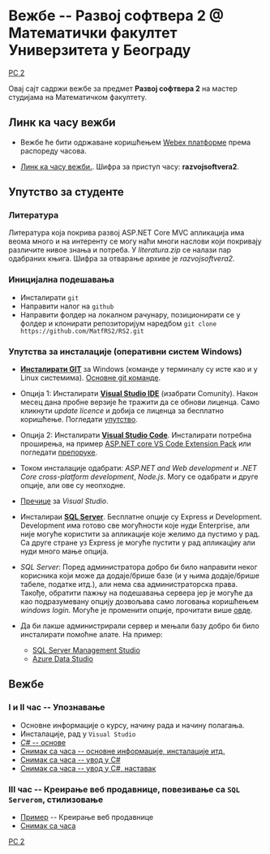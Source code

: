 # Вежбе -- Развој софтвера 2 @ Математички факултет Универзитета у Београду

[РС 2](../README.md)

Овај сајт садржи вежбе за предмет **Развој софтвера 2** на мастер студијама на Математичком факултету.

## Линк ка часу вежби

* Вежбе ће бити одржаване коришћењем [Webex платформе](https://www.webex.com/) према распореду часова. 

* [Линк ка часу вежби.](https://matf.webex.com/matf/j.php?MTID=mf494ee298a213454afee69b11437b3ba). Шифра за приступ часу: **razvojsoftvera2**.

## Упутство за студенте

### Литература

Литература која покрива развој ASP.NET Core MVC апликација има веома много и на интеренту се могу наћи многи наслови који покривају различите нивое знања и потреба. У _literatura.zip_ се налази пар одабраних књига. Шифра за отварање архиве је _razvojsoftvera2_.

### Иницијална подешавања

* Инсталирати `git`
* Направити налог на `github`
* Направити фолдер на локалном рачунару, позиционирати се у фолдер и клонирати репозиторијум наредбом ```git clone https://github.com/MatfRS2/RS2.git```

### Упутства за инсталације (оперативни систем Windows)

* **[Инсталирати GIT](https://git-scm.com/download/win)** за Windows (команде у терминалу су исте као и у Linux системима). 
  [Основне git команде](https://confluence.atlassian.com/bitbucketserver/basic-git-commands-776639767.html). 

* Опција 1: Инсталирати **[Visual Studio IDE](https://visualstudio.microsoft.com/)** (изабрати Comunity). Након месец дана пробне верзије ће тражити да се обнови лиценца. Само кликнути _update licence_ и добија се лиценца за бесплатно коришћење.
  Погледати [упутство](https://docs.microsoft.com/en-gb/visualstudio/get-started/csharp/tutorial-aspnet-core-ef-step-01?view=vs-2019).

* Опција 2: Инсталирати **[Visual Studio Code](https://code.visualstudio.com/)**. Инсталирати потребна проширења, на пример [ASP.NET core VS Code Extension Pack](https://marketplace.visualstudio.com/items?itemName=temilaj.asp-net-core-vs-code-extension-pack) или погледати [препоруке](https://marcroussy.com/2018/03/10/top-5-visual-studio-code-extensions-for-dotnetcore/).
  
* Током инсталације одабрати: _ASP.NET and Web development_ и _.NET Core cross-platform development_, _Node.js_.
  Могу се одабрати и друге опције, али ове су неопходне.

* [Пречице](https://code.visualstudio.com/shortcuts/keyboard-shortcuts-windows.pdf) за _Visual Studio_.

* Инсталираи **[SQL Server](https://www.microsoft.com/en-ie/sql-server/sql-server-downloads)**. Бесплатне опције су Express и Development. Development има готово све могућности које нуди Enterprise, али није могуће користити за апликације које желимо да пустимо у рад. Са друге стране уз Express je могуће пустити у рад апликацјиу али нуди много мање опција.

* _SQL Server_: Поред администратора добро би било направити неког корисника који може да додаје/брише базе (и у њима додаје/брише табеле, податке итд.), али нема сва администраторска права. Такође, обратити пажњу на подешавања сервера јер је могуће да као подразумевану опцију дозвољава само логовaња коришћењем _windows login_. Могуће је променити опције, прочитати више [овде](https://docs.microsoft.com/en-us/sql/database-engine/configure-windows/change-server-authentication-mode?redirectedfrom=MSDN&view=sql-server-ver15).

* Да би лакше администрирали сервер и мењали базу добро би било инсталирати помоћне алате. На пример:
	* [SQL Server Management Studio](https://docs.microsoft.com/en-us/sql/ssms/download-sql-server-management-studio-ssms?view=sql-server-ver15)
	* [Azure Data Studio](https://docs.microsoft.com/en-us/sql/azure-data-studio/download?view=sql-server-ver15)


## Вежбе

### **I и II час** -- Упознавање

* Основне информације о курсу, начину рада и начину полагања.
* Инсталације, рад у `Visual Studio`
* [_C#_ -- основе](./01_cas/README.md) 
* [Снимак са часа -- основне информације, инсталације итд.](http://enastava.matf.bg.ac.rs/~danijela/RS2/01_cas/RS2_uvod)
* [Снимак са часа -- увод у C#](http://enastava.matf.bg.ac.rs/~danijela/RS2/01_cas/Cas1_deo1.avi)
* [Снимак са часа -- увод у C#, наставак](http://enastava.matf.bg.ac.rs/~danijela/RS2/02_cas/Cas2.mp4)

### **III час** -- Креирање веб продавнице, повезивање са `SQL Serverom`, стилизовање

* [Пример](./03_cas/README.md) -- Креирање веб продавнице
* [Снимак са часа](http://enastava.matf.bg.ac.rs/~danijela/RS2/03_cas/Cas3.mp4)


[РС 2](../README.md)
